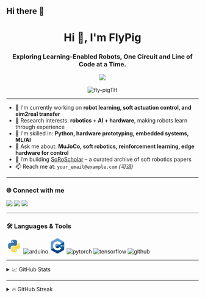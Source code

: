 ## Hi there 👋

<h1 align="center">Hi 🤖, I'm FlyPig</h1>
<h3 align="center">Exploring Learning-Enabled Robots, One Circuit and Line of Code at a Time.</h3>

<p align="center">
  <img src="https://media.giphy.com/media/xT0xeJpnrWC4XWblEk/giphy.gif" width="120px"/>
</p>

<p align="center">
  <img src="https://komarev.com/ghpvc/?username=fly-pigTH&label=Profile%20views&color=0e75b6&style=flat" alt="fly-pigTH" />
</p>

---

- 🔭 I'm currently working on **robot learning, soft actuation control, and sim2real transfer**  
- 🧠 Research interests: **robotics + AI + hardware**, making robots learn through experience  
- 🧰 I'm skilled in: **Python, hardware prototyping, embedded systems, ML/AI**  
- 💬 Ask me about: **MuJoCo, soft robotics, reinforcement learning, edge hardware for control**
- 🧾 I’m building [SoRoScholar](https://github.com/fly-pigTH/awesome-soft-robot-papers) – a curated archive of soft robotics papers  
- 📫 Reach me at: `your_email@example.com` *(可选)*

---

### 🌐 Connect with me

<p align="left">
<a href="https://twitter.com/yourhandle"><img src="https://img.shields.io/badge/Twitter-%231DA1F2.svg?style=flat&logo=twitter&logoColor=white"/></a>
<a href="https://linkedin.com/in/yourname"><img src="https://img.shields.io/badge/LinkedIn-%230077B5.svg?style=flat&logo=linkedin&logoColor=white"/></a>
<a href="https://your-blog.com"><img src="https://img.shields.io/badge/Blog-Medium-black?style=flat&logo=medium&logoColor=white"/></a>
</p>

---

### 🛠️ Languages & Tools

<p align="left">
  <img src="https://raw.githubusercontent.com/devicons/devicon/master/icons/python/python-original.svg" alt="python" width="40" height="40"/>
  <img src="https://cdn.worldvectorlogo.com/logos/arduino-1.svg" alt="arduino" width="40" height="40"/>
  <img src="https://raw.githubusercontent.com/devicons/devicon/master/icons/cplusplus/cplusplus-original.svg" alt="cpp" width="40" height="40"/>
  <img src="https://www.vectorlogo.zone/logos/pytorch/pytorch-icon.svg" alt="pytorch" width="40" height="40"/>
  <img src="https://www.vectorlogo.zone/logos/tensorflow/tensorflow-icon.svg" alt="tensorflow" width="40" height="40"/>
  <img src="https://www.vectorlogo.zone/logos/github/github-icon.svg" alt="github" width="40" height="40"/>
</p>

---

<details>
  <summary>📈 GitHub Stats</summary>

  <img align="left" width="400" src="https://github-readme-stats.vercel.app/api?username=fly-pigTH&show_icons=true&theme=radical"/>
  <img align="right" width="300" src="https://github-readme-stats.vercel.app/api/top-langs?username=fly-pigTH&layout=compact" />
</details>

---

<details>
  <summary>🔥 GitHub Streak</summary>
  <img src="https://streak-stats.demolab.com?user=fly-pigTH&theme=radical&border_radius=10"/>
</details>
